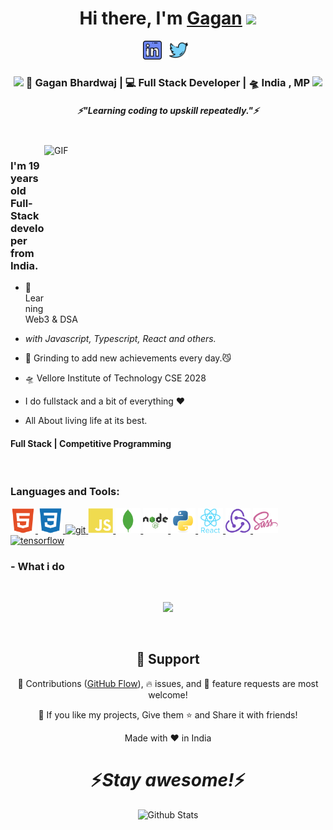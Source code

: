 <div align="center">
   <h1>Hi there, I'm <a href="https://">Gagan</a> <img src="https://media.giphy.com/media/hvRJCLFzcasrR4ia7z/giphy.gif" width="25px"> </h1>
   
   
 
</div>

<p align='center'>
   <a href="https://www.linkedin.com/in/gagan-bhardwaj-b8831a292/"><img height="30" src="https://raw.githubusercontent.com/8bithemant/8bithemant/master/linkedin.png?raw=true"></a>&nbsp;&nbsp;
<a href="https://x.com/daammmmmitsme"><img height="30" src="https://raw.githubusercontent.com/8bithemant/8bithemant/master/twitter.png?raw=true"></a>&nbsp;&nbsp;


 </p>



<div align="center">
<h3><img src="https://media0.giphy.com/media/v1.Y2lkPTc5MGI3NjExZ3p0M2ZpbmlmeTV1b2dmaWJhc240dnVzNDNweTlpYmptdzJzcTVrZyZlcD12MV9pbnRlcm5hbF9naWZfYnlfaWQmY3Q9Zw/d9RbxjZ8QXesiYoerE/giphy.webp" width="20"> 🙎 Gagan Bhardwaj | 💻 Full Stack Developer | 🛸 India , MP <img src="https://media0.giphy.com/media/v1.Y2lkPTc5MGI3NjExZ3p0M2ZpbmlmeTV1b2dmaWJhc240dnVzNDNweTlpYmptdzJzcTVrZyZlcD12MV9pbnRlcm5hbF9naWZfYnlfaWQmY3Q9Zw/d9RbxjZ8QXesiYoerE/giphy.webp" width="20"></h3>
</div>



<!--<p align="center">
   <a href="https://x.com/daammmmmitsme"><img alt="Twitter Follow" src="C&color=09f&labelColor=black&logo=twitter&label=@_Gagan"></a>
   <br> <!-- <a href="https://badges.pufler.dev/visits/mayhemantt/mayhemantt"> <img alt="hemant joshi github" src="https://badges.pufler.dev/visits/mayhemantt/mayhemantt"> </a> -->

 </p>
 
 <h5 align="center">
   <i>⚡️"Learning coding to upskill repeatedly."⚡️</i>
  </h5>
 
 
<br />
<img align="right" height="270px" width="450px" alt="GIF" src="https://media0.giphy.com/media/v1.Y2lkPTc5MGI3NjExZms3ajV2Z3A3dG1obnN5OHNqdDM5aWJrY2UxaDQwaHhsYjQzYWhsbCZlcD12MV9pbnRlcm5hbF9naWZfYnlfaWQmY3Q9Zw/l4FGmfnKZRGwtJ4v6/giphy.webp" />
<p align="center">
  <h3> I'm 19 years old Full-Stack developer from India.</h3>
</p>

 - 🥀 Learning Web3 & DSA
 
 - <i>with Javascript, Typescript, React and others.</i>
   
 - 🔭 Grinding to add new achievements every day.😼

 - 🛸 Vellore Institute of Technology  CSE 2028
 
 - I do fullstack and a bit of everything :heart:
 
 - All About living life at its best.
 

 
 <p align="center">
  <h4> Full Stack | Competitive Programming </h4>
   </p>

<!--  -->




<br />



<p align="center">
  <!-- For more icons please follow  https://github.com/MikeCodesDotNET/ColoredBadges -->
<h3 align="left">Languages and Tools:</h3>
<p align="left"> <a href="https://www.w3.org/html/" target="_blank"> <img src="https://github.com/devicons/devicon/blob/master/icons/html5/html5-plain.svg" alt="html5" width="40" height="40"/> </a> 
   <a href="https://www.w3schools.com/css/" target="_blank"> <img src="https://github.com/devicons/devicon/blob/master/icons/css3/css3-plain.svg" alt="css3" width="40" height="40"/> </a> 
   <a href="https://git-scm.com/" target="_blank"> <img src="https://www.vectorlogo.zone/logos/git-scm/git-scm-icon.svg" alt="git" width="40" height="40"/> </a>
       <a href="https://developer.mozilla.org/en-US/docs/Web/JavaScript" target="_blank"> <img src="https://github.com/devicons/devicon/blob/master/icons/javascript/javascript-plain.svg" alt="javascript" width="40" height="40"/> </a>     
   <a href="https://www.mongodb.com/" target="_blank"> <img src="https://github.com/devicons/devicon/blob/master/icons/mongodb/mongodb-plain.svg" alt="mongodb" width="40" height="40"/> </a>      
   <a href="https://nodejs.org" target="_blank"> <img src="https://github.com/devicons/devicon/blob/master/icons/nodejs/nodejs-original-wordmark.svg" alt="nodejs" width="40" height="40"/> </a>        
   <a href="https://www.python.org" target="_blank"> <img src="https://github.com/devicons/devicon/blob/master/icons/python/python-original.svg" alt="python" width="40" height="40"/> </a>      
   <a href="https://reactjs.org/" target="_blank"> <img src="https://github.com/devicons/devicon/blob/master/icons/react/react-original-wordmark.svg" alt="react" width="40" height="40"/> </a>                 
   <a href="https://redux.js.org" target="_blank"> <img src="https://github.com/devicons/devicon/blob/master/icons/redux/redux-original.svg" alt="redux" width="40" height="40"/> </a>             <a href="https://sass-lang.com" target="_blank"> <img src="https://github.com/devicons/devicon/blob/master/icons/sass/sass-original.svg" alt="sass" width="40" height="40"/> </a>              
   <a href="https://www.tensorflow.org" target="_blank"> <img src="https://www.vectorlogo.zone/logos/tensorflow/tensorflow-icon.svg" alt="tensorflow" width="40" height="40"/> </a> 

<!--
### - Blogs 🌱
-->
<!--
<p align="center">
  <a href="https://dev.to/hemant">
    <img src="https://raw.githubusercontent.com/8bithemant/8bithemant/master/svg/blogs/devto.svg"> 
  </a>
</p>
-->



 ### - What i do


<br />

<p align="center">
   <img src="https://media.giphy.com/media/f9XgHHnPnDjOF1hWpl/giphy.gif" />
   </p>
   
   
<br />

<h2 align="center">🤝 Support</h2>

<p align="center">🎀 Contributions (<a href="https://guides.github.com/introduction/flow" title="GitHub flow">GitHub Flow</a>), 🔥 issues, and 🥮 feature requests are most welcome!</p>

<p align="center">💙 If you like my projects, Give them ⭐ and Share it with friends!</p>
</p>
<p align="center">Made with ❤️ in India</p>

<h1 align='center'>⚡️<i>Stay awesome!</i>⚡️</h1>

<p align="center">
        <img src="https://raw.githubusercontent.com/mayhemantt/mayhemantt/Update/svg/Bottom.svg" alt="Github Stats" />
</p>



<!---
gagan771/gagan771 is a ✨ special ✨ repository because its `README.md` (this file) appears on your GitHub profile.
You can click the Preview link to take a look at your changes.
--->
